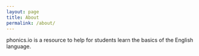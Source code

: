 ```yaml
---
layout: page
title: About
permalink: /about/
---
```


phonics.io is a resource to help for students learn the basics of the English language.
